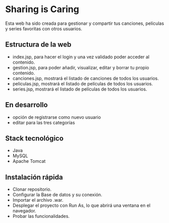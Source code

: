 # Sharing is Caring

Esta web ha sido creada para gestionar y compartir tus canciones, películas y series favoritas con otros usuarios.

## Estructura de la web
* index.jsp, para hacer el login y una vez validado poder acceder al contenido.
* gestion.jsp, para poder añadir, visualizar, editar y borrar tu propio contenido.
* canciones.jsp, mostrará el listado de canciones de todos los usuarios.
* peliculas.jsp, mostrará el listado de películas de todos los usuarios.
* series.jsp, mostrará el listado de películas de todos los usuarios.

## En desarrollo
* opción de registrarse como nuevo usuario
* editar para las tres categorías

## Stack tecnológico
* Java 
* MySQL 
* Apache Tomcat

## Instalación rápida
* Clonar repositorio.
* Configurar la Base de datos y su conexión.
* Importar el archivo .war.
* Desplegar el proyecto con Run As, lo que abrirá una ventana en el navegador.
* Probar las funcionalidades.
